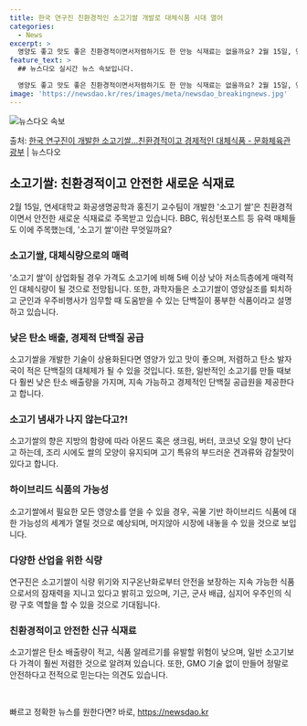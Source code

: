 ```yaml
---
title: 한국 연구진 친환경적인 소고기쌀 개발로 대체식품 시대 열어
categories:
  - News
excerpt: >
  영양도 좋고 맛도 좋은 친환경적이면서저렴하기도 한 만능 식재료는 없을까요? 2월 15일, 연세대학교 화공생명…
feature_text: >
  ## 뉴스다오 실시간 뉴스 속보입니다.

  영양도 좋고 맛도 좋은 친환경적이면서저렴하기도 한 만능 식재료는 없을까요? 2월 15일, 연세대학교 화공생명…
image: 'https://newsdao.kr/res/images/meta/newsdao_breakingnews.jpg'
---
```


![뉴스다오 속보](https://newsdao.kr/res/images/meta/newsdao_breakingnews.jpg)

<p>출처: <a href="https://newsdao.kr/3391" rel="dofollow">한국 연구진이 개발한 소고기쌀…친환경적이고 경제적인 대체식품 - 문화체육관광부</a> | 뉴스다오</p>

<h2 data-ke-size="size26">소고기쌀: 친환경적이고 안전한 새로운 식재료</h2>
<p data-ke-size="size16">2월 15일, 연세대학교 화공생명공학과 홍진기 교수팀이 개발한 '소고기 쌀'은 친환경적이면서 안전한 새로운 식재료로 주목받고 있습니다. BBC, 워싱턴포스트 등 유력 매체들도 이에 주목했는데, '소고기 쌀'이란 무엇일까요?</p>

<h3>소고기쌀, 대체식량으로의 매력</h3>
<p data-ke-size="size16">‘소고기 쌀’이 상업화될 경우 가격도 소고기에 비해 5배 이상 낮아 저소득층에게 매력적인 대체식량이 될 것으로 전망됩니다. 또한, 과학자들은 소고기쌀이 영양실조를 퇴치하고 군인과 우주비행사가 임무할 때 도움받을 수 있는 단백질이 풍부한 식품이라고 설명하고 있습니다.</p>

<h3>낮은 탄소 배출, 경제적 단백질 공급</h3>
<p data-ke-size="size16">소고기쌀을 개발한 기술이 상용화된다면 영양가 있고 맛이 좋으며, 저렴하고 탄소 발자국이 적은 단백질의 대체제가 될 수 있을 것입니다. 또한, 일반적인 소고기를 만들 때보다 훨씬 낮은 탄소 배출량을 가지며, 지속 가능하고 경제적인 단백질 공급원을 제공한다고 합니다.</p>

<h3>소고기 냄새가 나지 않는다고?! </h3>
<p data-ke-size="size16">소고기쌀의 향은 지방의 함량에 따라 아몬드 혹은 생크림, 버터, 코코넛 오일 향이 난다고 하는데, 조리 시에도 쌀의 모양이 유지되며 고기 특유의 부드러운 견과류와 감칠맛이 있다고 합니다.</p>

<h3>하이브리드 식품의 가능성</h3>
<p data-ke-size="size16">소고기쌀에서 필요한 모든 영양소를 얻을 수 있을 경우, 곡물 기반 하이브리드 식품에 대한 가능성의 세계가 열릴 것으로 예상되며, 머지않아 시장에 내놓을 수 있을 것으로 보입니다.</p>

<h3>다양한 산업을 위한 식량</h3>
<p data-ke-size="size16">연구진은 소고기쌀이 식량 위기와 지구온난화로부터 안전을 보장하는 지속 가능한 식품으로서의 잠재력을 지니고 있다고 밝히고 있으며, 기근, 군사 배급, 심지어 우주인의 식량 구호 역할을 할 수 있을 것으로 기대됩니다.</p>

<h3>친환경적이고 안전한 신규 식재료</h3>
<p data-ke-size="size16">소고기쌀은 탄소 배출량이 적고, 식품 알레르기를 유발할 위험이 낮으며, 일반 소고기보다 가격이 훨씬 저렴한 것으로 알려져 있습니다. 또한, GMO 기술 없이 만들어 정말로 안전하다고 전적으로 믿는다는 의견도 있습니다.</p>

<p data-ke-size="size16">&nbsp;</p> 

빠르고 정확한 뉴스를 원한다면? 바로, <a href="https://newsdao.kr" rel="dofollow">https://newsdao.kr</a>


